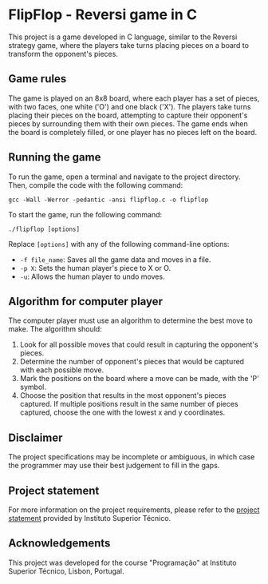 # FlipFlop - Reversi game in C

This project is a game developed in C language, similar to the Reversi strategy game, where the players take turns placing pieces on a board to transform the opponent's pieces.

## Game rules

The game is played on an 8x8 board, where each player has a set of pieces, with two faces, one white ('O') and one black ('X'). The players take turns placing their pieces on the board, attempting to capture their opponent's pieces by surrounding them with their own pieces. The game ends when the board is completely filled, or one player has no pieces left on the board.

## Running the game

To run the game, open a terminal and navigate to the project directory. Then, compile the code with the following command:

`gcc -Wall -Werror -pedantic -ansi flipflop.c -o flipflop`

To start the game, run the following command:

`./flipflop [options]`

Replace `[options]` with any of the following command-line options:

- `-f file_name`: Saves all the game data and moves in a file.
- `-p X`: Sets the human player's piece to X or O.
- `-u`: Allows the human player to undo moves.

## Algorithm for computer player

The computer player must use an algorithm to determine the best move to make. The algorithm should:

1. Look for all possible moves that could result in capturing the opponent's pieces.
2. Determine the number of opponent's pieces that would be captured with each possible move.
3. Mark the positions on the board where a move can be made, with the 'P' symbol.
4. Choose the position that results in the most opponent's pieces captured. If multiple positions result in the same number of pieces captured, choose the one with the lowest x and y coordinates.

## Disclaimer

The project specifications may be incomplete or ambiguous, in which case the programmer may use their best judgement to fill in the gaps.

## Project statement

For more information on the project requirements, please refer to the [project statement](https://github.com/LourencoPonces/flipflop/blob/master/project_statement.pdf) provided by Instituto Superior Técnico.

## Acknowledgements

This project was developed for the course "Programação" at Instituto Superior Técnico, Lisbon, Portugal.
